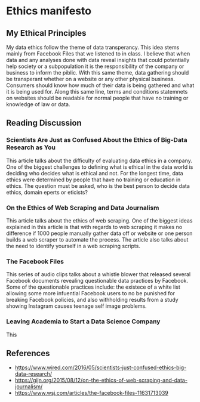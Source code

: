 # Ethics manifesto 



## My Ethical Principles

My data ethics follow the theme of data transperancy. This idea stems mainly from Facebook Files that we listened to in class. I believe that when data and any analyses done with data reveal insights that could potentially help society or a subpopulation it is the responsibility of the company or business to inform the piblic. With this same theme, data gathering should be transperant whether on a website or any other physical business. Consumers should know how much of their data is being gathered and what it is being used for. Along this same line, terms and conditions statemnets on websites should be readable for normal people that have no training or knowledge of law or data. 

## Reading Discussion

### Scientists Are Just as Confused About the Ethics of Big-Data Research as You 

This article talks about the difficulty of evaluating data ethics in a company. One of the biggest challenges to defining what is ethical in the data world is deciding who decides what is ethical and not. For the longest time, data ethics were determined by people that have no training or education in ethics. The question must be asked, who is the best person to decide data ethics, domain eperts or eticists? 

### On the Ethics of Web Scraping and Data Journalism

This article talks about the ethics of web scraping. One of the biggest ideas explained in this article is that with regards to web scraping it makes no difference if 1000 people manually gather data off or website or one person builds a web scraper to automate the process. The article also talks about the need to identify yourself in a web scraping scripts.

### The Facebook Files

This series of audio clips talks about a whistle blower that released several Facebook documents revealing questionable data practices by Facebook. Some of the questionable practices include: the existece of a white list allowing some more infuential Facebook users to no be punished for breaking Facebook policies, and also withholding results from a study showing Instagram causes teenage self image problems.

### Leaving Academia to Start a Data Science Company

This 




## References

- https://www.wired.com/2016/05/scientists-just-confused-ethics-big-data-research/
- https://gijn.org/2015/08/12/on-the-ethics-of-web-scraping-and-data-journalism/
- https://www.wsj.com/articles/the-facebook-files-11631713039


